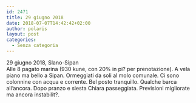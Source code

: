 ```yaml
---
id: 2471
title: 29 giugno 2018
date: 2018-07-07T14:42:42+02:00
author: polaris
layout: post
categories:
  - Senza categoria
---
```

29 giugno 2018, Slano-Sipan  
Alle 8 pagato marina (930 kune, con 20% in pi? per prenotazione). A vela piano ma bello a Sipan. Ormeggiati da soli al molo comunale. Ci sono colonnine con acqua e corrente. Bel posto tranquillo. Qualche barca all&#8217;ancora. Dopo pranzo e siesta Chiara passeggiata. Previsioni migliorate ma ancora instabilit?.